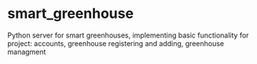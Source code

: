 # smart_greenhouse

Python server for smart greenhouses, implementing basic functionality for project: accounts, greenhouse registering and adding, greenhouse managment
